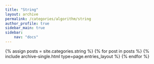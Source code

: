 ```yaml
---
title: "String"
layout: archive
permalink: /categories/algorithm/string
author_profile: true
sidebar_main: true
sidebar:
    nav: "docs"
---
```


{% assign posts = site.categories.string %}
{% for post in posts %} 
{% include archive-single.html type=page.entries_layout %} 
{% endfor %}